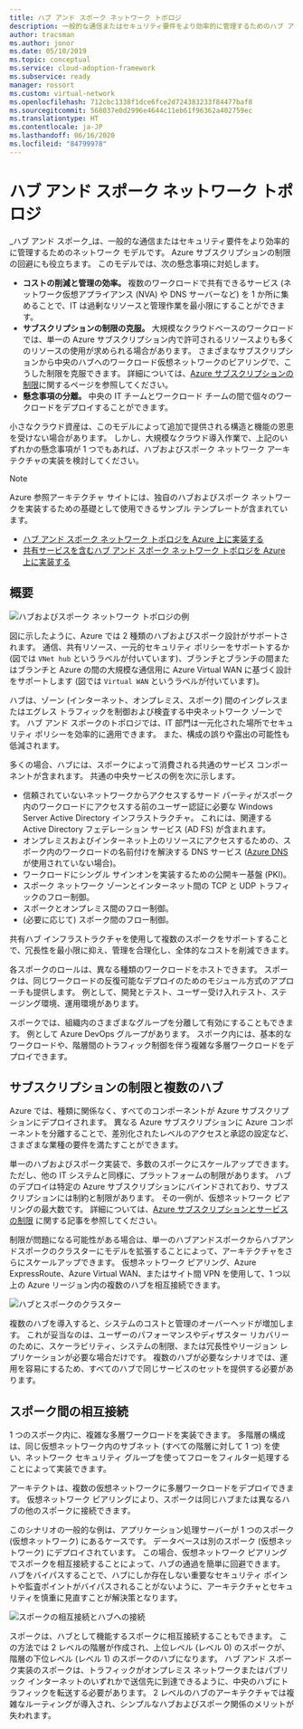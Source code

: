 ```yaml
---
title: ハブ アンド スポーク ネットワーク トポロジ
description: 一般的な通信またはセキュリティ要件をより効率的に管理するためのハブ アンド スポーク ネットワーク トポロジについて説明します。
author: tracsman
ms.author: jonor
ms.date: 05/10/2019
ms.topic: conceptual
ms.service: cloud-adoption-framework
ms.subservice: ready
manager: rossort
ms.custom: virtual-network
ms.openlocfilehash: 712cbc1338f1dce6fce2d724383233f84477baf8
ms.sourcegitcommit: 568037e0d2996e4644c11eb61f96362a402759ec
ms.translationtype: HT
ms.contentlocale: ja-JP
ms.lasthandoff: 06/16/2020
ms.locfileid: "84799978"
---
```

<!-- cSpell:ignore tracsman jonor rossort NVAs -->

# <a name="hub-and-spoke-network-topology"></a>ハブ アンド スポーク ネットワーク トポロジ

_ハブ アンド スポーク_は、一般的な通信またはセキュリティ要件をより効率的に管理するためのネットワーク モデルです。 Azure サブスクリプションの制限の回避にも役立ちます。 このモデルでは、次の懸念事項に対処します。

- **コストの削減と管理の効率。** 複数のワークロードで共有できるサービス (ネットワーク仮想アプライアンス (NVA) や DNS サーバーなど) を 1 か所に集めることで、IT は過剰なリソースと管理作業を最小限にすることができます。
- **サブスクリプションの制限の克服。** 大規模なクラウドベースのワークロードでは、単一の Azure サブスクリプション内で許可されるリソースよりも多くのリソースの使用が求められる場合があります。 さまざまなサブスクリプションから中央のハブへのワークロード仮想ネットワークのピアリングで、こうした制限を克服できます。 詳細については、[Azure サブスクリプションの制限](https://docs.microsoft.com/azure/azure-resource-manager/management/azure-subscription-service-limits)に関するページを参照してください。
- **懸念事項の分離。** 中央の IT チームとワークロード チームの間で個々のワークロードをデプロイすることができます。

小さなクラウド資産は、このモデルによって追加で提供される構造と機能の恩恵を受けない場合があります。 しかし、大規模なクラウド導入作業で、上記のいずれかの懸念事項が 1 つでもあれば、ハブおよびスポーク ネットワーク アーキテクチャの実装を検討してください。

> [!NOTE]
> Azure 参照アーキテクチャ サイトには、独自のハブおよびスポーク ネットワークを実装するための基礎として使用できるサンプル テンプレートが含まれています。
>
> - [ハブ アンド スポーク ネットワーク トポロジを Azure 上に実装する](https://docs.microsoft.com/azure/architecture/reference-architectures/hybrid-networking/hub-spoke)
> - [共有サービスを含むハブ アンド スポーク ネットワーク トポロジを Azure 上に実装する](https://docs.microsoft.com/azure/architecture/reference-architectures/hybrid-networking/shared-services)

## <a name="overview"></a>概要

![ハブおよびスポーク ネットワーク トポロジの例](../../_images/azure-best-practices/network-hub-spoke-high-level.png)

図に示したように、Azure では 2 種類のハブおよびスポーク設計がサポートされます。 通信、共有リソース、一元的セキュリティ ポリシーをサポートするか (図では `VNet hub` というラベルが付いています)、ブランチとブランチの間またはブランチと Azure の間の大規模な通信用に Azure Virtual WAN に基づく設計をサポートします (図では `Virtual WAN` というラベルが付いています)。

ハブは、ゾーン (インターネット、オンプレミス、スポーク) 間のイングレスまたはエグレス トラフィックを制御および検査する中央ネットワーク ゾーンです。 ハブ アンド スポークのトポロジでは、IT 部門は一元化された場所でセキュリティ ポリシーを効率的に適用できます。 また、構成の誤りや露出の可能性も低減されます。

多くの場合、ハブには、スポークによって消費される共通のサービス コンポーネントが含まれます。 共通の中央サービスの例を次に示します。

- 信頼されていないネットワークからアクセスするサード パーティがスポーク内のワークロードにアクセスする前のユーザー認証に必要な Windows Server Active Directory インフラストラクチャ。 これには、関連する Active Directory フェデレーション サービス (AD FS) が含まれます。
- オンプレミスおよびインターネット上のリソースにアクセスするための、スポーク内のワークロードの名前付けを解決する DNS サービス ([Azure DNS](https://docs.microsoft.com/azure/dns/dns-overview) が使用されていない場合)。
- ワークロードにシングル サインオンを実装するための公開キー基盤 (PKI)。
- スポーク ネットワーク ゾーンとインターネット間の TCP と UDP トラフィックのフロー制御。
- スポークとオンプレミス間のフロー制御。
- (必要に応じて) スポーク間のフロー制御。

共有ハブ インフラストラクチャを使用して複数のスポークをサポートすることで、冗長性を最小限に抑え、管理を合理化し、全体的なコストを削減できます。

各スポークのロールは、異なる種類のワークロードをホストできます。 スポークは、同じワークロードの反復可能なデプロイのためのモジュール方式のアプローチも提供します。 例として、開発とテスト、ユーザー受け入れテスト、ステージング環境、運用環境があります。

スポークでは、組織内のさまざまなグループを分離して有効にすることもできます。 例として Azure DevOps グループがあります。 スポーク内には、基本的なワークロードや、階層間のトラフィック制御を伴う複雑な多層ワークロードをデプロイできます。

## <a name="subscription-limits-and-multiple-hubs"></a>サブスクリプションの制限と複数のハブ

Azure では、種類に関係なく、すべてのコンポーネントが Azure サブスクリプションにデプロイされます。 異なる Azure サブスクリプションに Azure コンポーネントを分離することで、差別化されたレベルのアクセスと承認の設定など、さまざまな業種の要件を満たすことができます。

単一のハブおよびスポーク実装で、多数のスポークにスケールアップできます。 ただし、他の IT システムと同様に、プラットフォームの制限があります。 ハブのデプロイは特定の Azure サブスクリプションにバインドされており、サブスクリプションには制約と制限があります。 その一例が、仮想ネットワーク ピアリングの最大数です。 詳細については、[Azure サブスクリプションとサービスの制限](https://docs.microsoft.com/azure/azure-resource-manager/management/azure-subscription-service-limits) に関する記事を参照してください。

制限が問題になる可能性がある場合は、単一のハブアンドスポークからハブアンドスポークのクラスターにモデルを拡張することによって、アーキテクチャをさらにスケールアップできます。 仮想ネットワーク ピアリング、Azure ExpressRoute、Azure Virtual WAN、またはサイト間 VPN を使用して、1 つ以上の Azure リージョン内の複数のハブを相互接続できます。

![ハブとスポークのクラスター](../../_images/azure-best-practices/network-hub-spokes-cluster.png)

複数のハブを導入すると、システムのコストと管理のオーバーヘッドが増加します。 これが妥当なのは、ユーザーのパフォーマンスやディザスター リカバリーのために、スケーラビリティ、システムの制限、または冗長性やリージョン レプリケーションが必要な場合だけです。 複数のハブが必要なシナリオでは、運用を容易にするため、すべてのハブで同じサービスのセットを提供する必要があります。

## <a name="interconnection-between-spokes"></a>スポーク間の相互接続

1 つのスポーク内に、複雑な多層ワークロードを実装できます。 多階層の構成は、同じ仮想ネットワーク内のサブネット (すべての階層に対して 1 つ) を使い、ネットワーク セキュリティ グループを使ってフローをフィルター処理することによって実装できます。

アーキテクトは、複数の仮想ネットワークに多層ワークロードをデプロイできます。 仮想ネットワーク ピアリングにより、スポークは同じハブまたは異なるハブの他のスポークに接続できます。

このシナリオの一般的な例は、アプリケーション処理サーバーが 1 つのスポーク (仮想ネットワーク) にあるケースです。 データベースは別のスポーク (仮想ネットワーク) にデプロイされています。 この場合、仮想ネットワーク ピアリングでスポークを相互接続することによって、ハブの通過を簡単に回避できます。 ハブをバイパスすることで、ハブにしか存在しない重要なセキュリティ ポイントや監査ポイントがバイパスされることがないように、アーキテクチャとセキュリティを慎重に見直すことが解決策となります。

![スポークの相互接続とハブへの接続](../../_images/azure-best-practices/network-spoke-to-spoke.png)

スポークは、ハブとして機能するスポークに相互接続することもできます。 この方法では 2 レベルの階層が作成され、上位レベル (レベル 0) のスポークが、階層の下位レベル (レベル 1) のスポークのハブになります。 ハブ アンド スポーク実装のスポークは、トラフィックがオンプレミス ネットワークまたはパブリック インターネットのいずれかで送信先に到達できるように、中央のハブにトラフィックを転送する必要があります。 2 レベルのハブのアーキテクチャでは複雑なルーティングが導入され、シンプルなハブおよびスポーク関係のメリットが失われます。
